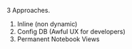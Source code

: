 3 Approaches.

1. Inline (non dynamic)
2. Config DB (Awful UX for developers)
3. Permanent Notebook Views